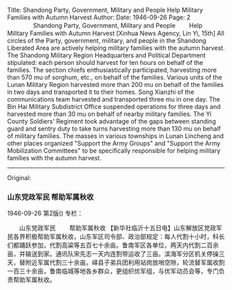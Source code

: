 Title: Shandong Party, Government, Military and People Help Military Families with Autumn Harvest
Author:
Date: 1946-09-26
Page: 2
　　
　　Shandong Party, Government, Military and People
　　Help Military Families with Autumn Harvest
    [Xinhua News Agency, Lin Yi, 15th] All circles of the Party, government, military, and people in the Shandong Liberated Area are actively helping military families with the autumn harvest. The Shandong Military Region Headquarters and Political Department stipulated: each person should harvest for ten hours on behalf of the families. The section chiefs enthusiastically participated, harvesting more than 570 mu of sorghum, etc., on behalf of the families. Various units of the Lunan Military Region harvested more than 200 mu on behalf of the families in two days and transported it to their homes. Song Xianzhi of the communications team harvested and transported three mu in one day. The Bin Hai Military Subdistrict Office suspended operations for three days and harvested more than 30 mu on behalf of nearby military families. The Yi County Soldiers' Regiment took advantage of the gaps between standing guard and sentry duty to take turns harvesting more than 130 mu on behalf of military families. The masses in various townships in Lunan Lincheng and other places organized "Support the Army Groups" and "Support the Army Mobilization Committees" to be specifically responsible for helping military families with the autumn harvest.



<hr /> 

Original: 


### 山东党政军民  帮助军属秋收

1946-09-26
第2版()
专栏：

　　山东党政军民
　　帮助军属秋收
    【新华社临沂十五日电】山东解放区党政军民各界积极帮助军属秋收，山东军区司令部、政治部规定：每人代割十小时，科长们都踊跃参加，代割高粱等五百七十余亩。鲁南军区各单位，两天内代割二百余亩，并输送到家。通讯队宋先志一天内连割带运收了三亩。滨海军分区机关停操三天，替附近军属代割三十余亩。峄县子弟兵团利用站岗放哨空隙，轮流替军属收割一百三十余亩，鲁南临城等地各乡群众，更组织优军组，与优军动员会等，专门负责帮助军属秋收。
